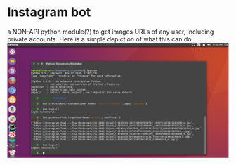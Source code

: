 # Instagram bot
a NON-API python module(?) to get images URLs of any user, including private accounts.
Here is a simple depiction of what this can do.
![pinstabot](./images/Capture.PNG)
